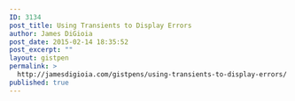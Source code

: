 ```yaml
---
ID: 3134
post_title: Using Transients to Display Errors
author: James DiGioia
post_date: 2015-02-14 18:35:52
post_excerpt: ""
layout: gistpen
permalink: >
  http://jamesdigioia.com/gistpens/using-transients-to-display-errors/
published: true
---
```

